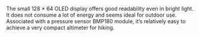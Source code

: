 The small 128 × 64 OLED display offers good readability even in bright light. It does not consume a lot of energy and seems ideal for outdoor use. Associated with a pressure sensor BMP180 module, it’s relatively easy to achieve a very compact altimeter for hiking.
